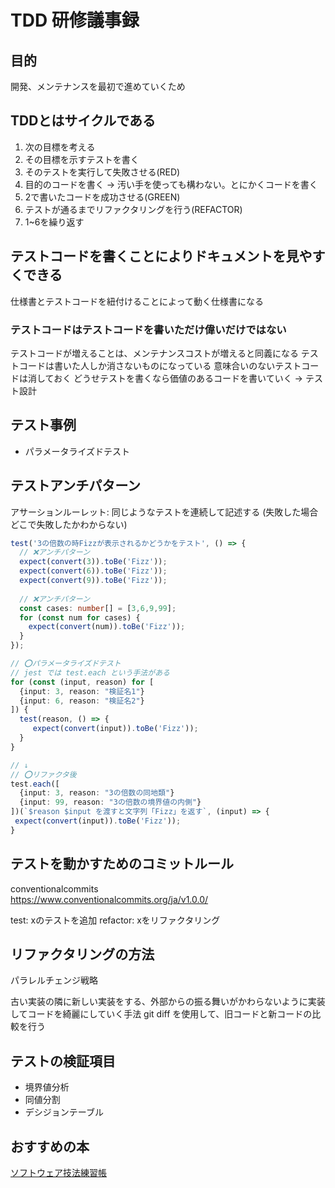 # TDD 研修議事録

## 目的
開発、メンテナンスを最初で進めていくため

## TDDとはサイクルである
1. 次の目標を考える
2. その目標を示すテストを書く
3. そのテストを実行して失敗させる(RED)
4. 目的のコードを書く -> 汚い手を使っても構わない。とにかくコードを書く
5. 2で書いたコードを成功させる(GREEN)
6. テストが通るまでリファクタリングを行う(REFACTOR) 
7. 1~6を繰り返す

## テストコードを書くことによりドキュメントを見やすくできる
仕様書とテストコードを紐付けることによって動く仕様書になる

### テストコードはテストコードを書いただけ偉いだけではない
テストコードが増えることは、メンテナンスコストが増えると同義になる
テストコードは書いた人しか消さないものになっている
意味合いのないテストコードは消しておく
どうせテストを書くなら価値のあるコードを書いていく -> テスト設計

## テスト事例
 - パラメータライズドテスト
## テストアンチパターン
アサーションルーレット: 同じようなテストを連続して記述する (失敗した場合どこで失敗したかわからない)
```ts
test('3の倍数の時Fizzが表示されるかどうかをテスト', () => {
  // ❌アンチパターン
  expect(convert(3)).toBe('Fizz'));
  expect(convert(6)).toBe('Fizz'));
  expect(convert(9)).toBe('Fizz'));
  
  // ❌アンチパターン
  const cases: number[] = [3,6,9,99];
  for (const num for cases) {
    expect(convert(num)).toBe('Fizz'));
  }
});

// ⭕️パラメータライズドテスト
// jest では test.each という手法がある
for (const (input, reason) for [
  {input: 3, reason: "検証名1"}
  {input: 6, reason: "検証名2"}
]) {
  test(reason, () => {
     expect(convert(input)).toBe('Fizz'));
  }
}

// ↓
// ⭕️リファクタ後
test.each([
  {input: 3, reason: "3の倍数の同地類"}
  {input: 99, reason: "3の倍数の境界値の内側"}
])(`$reason $input を渡すと文字列「Fizz」を返す`, (input) => {
 expect(convert(input)).toBe('Fizz'));
}

```

## テストを動かすためのコミットルール
conventionalcommits  
https://www.conventionalcommits.org/ja/v1.0.0/

test: xのテストを追加
refactor: xをリファクタリング

## リファクタリングの方法
パラレルチェンジ戦略

古い実装の隣に新しい実装をする、外部からの振る舞いがかわらないように実装してコードを綺麗にしていく手法
git diff を使用して、旧コードと新コードの比較を行う

## テストの検証項目
 - 境界値分析
 - 同値分割
 - デシジョンテーブル

## おすすめの本
[ソフトウェア技法練習帳](https://www.amazon.co.jp/%E3%82%BD%E3%83%95%E3%83%88%E3%82%A6%E3%82%A7%E3%82%A2%E3%83%86%E3%82%B9%E3%83%88%E6%8A%80%E6%B3%95%E7%B7%B4%E7%BF%92%E5%B8%B3-%EF%BD%9E%E7%9F%A5%E8%AD%98%E3%82%92%E7%B5%8C%E9%A8%93%E3%81%AB%E5%A4%89%E3%81%88%E3%82%8B40%E5%95%8F%EF%BD%9E-%E6%A2%85%E6%B4%A5-%E6%AD%A3%E6%B4%8B-ebook/dp/B082ZX1YHW/ref=sr_1_1?adgrpid=78539690833&gclid=Cj0KCQiA_bieBhDSARIsADU4zLdGEq1hw9Wfa060CO-81MNr8E66l_JgNYCUBStOlKDtvZEh8iqzrGAaAtgPEALw_wcB&hvadid=618622090249&hvdev=c&hvlocphy=1009333&hvnetw=g&hvqmt=e&hvrand=8892757668558631970&hvtargid=kwd-863464840296&hydadcr=27271_14598094&jp-ad-ap=0&keywords=%E3%82%BD%E3%83%95%E3%83%88%E3%82%A6%E3%82%A7%E3%82%A2%E3%83%86%E3%82%B9%E3%83%88+%E6%8A%80%E6%B3%95+%E7%B7%B4%E7%BF%92%E5%B8%B3&qid=1674525593&sr=8-1)
